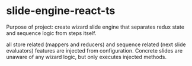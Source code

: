 # slide-engine-react-ts

 Purpose of project:
 create wizard slide engine that separates redux state and sequence logic from steps itself.
 
all store related (mappers and reducers) and sequence related (next slide evaluators) features are injected from configuration. Concrete slides are unaware of any wizard logic, but only executes injected methods.

